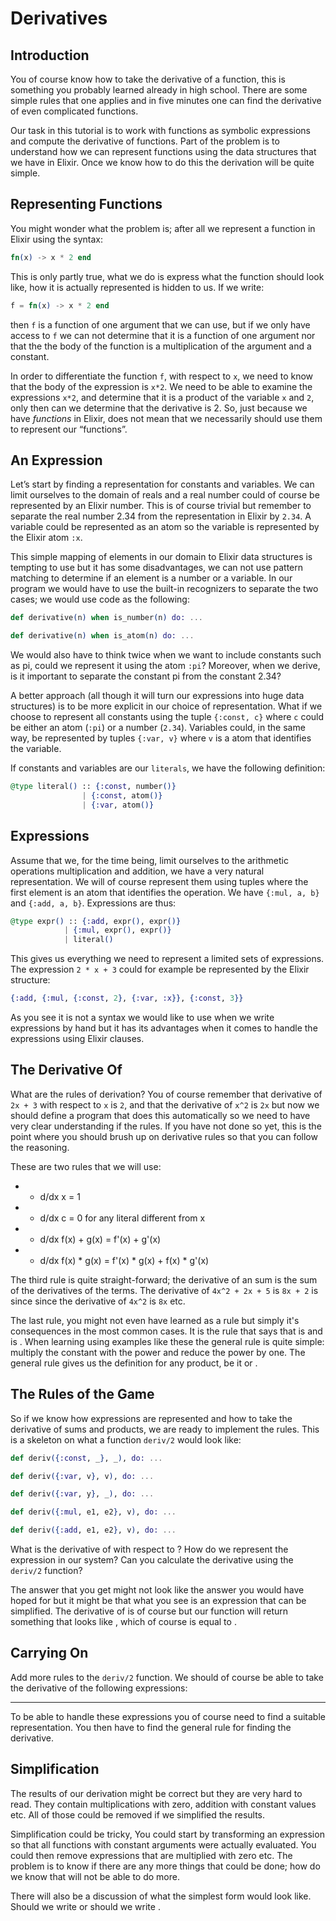 # Derivatives

## Introduction

You of course know how to take the derivative of a function, this is something you probably learned already in high school. There are some simple rules that one applies and in five minutes one can find the derivative of even complicated functions.

Our task in this tutorial is to work with functions as symbolic expressions and compute the derivative of functions. Part of the problem is to understand how we can represent functions using the data structures that we have in Elixir. Once we know how to do this the derivation will be quite simple.

## Representing Functions

You might wonder what the problem is; after all we represent a function in Elixir using the syntax:

```elixir
fn(x) -> x * 2 end
```

This is only partly true, what we do is express what the function should look like, how it is actually represented is hidden to us. If we write:

```elixir
f = fn(x) -> x * 2 end
```

then `f` is a function of one argument that we can use, but if we only have access to `f` we can not determine that it is a function of one argument nor that the the body of the function is a multiplication of the argument and a constant.

In order to differentiate the function `f`, with respect to `x`, we need to know that the body of the expression is `x*2`. We need to be able to examine the expressions `x*2`, and determine that it is a product of the variable `x` and `2`, only then can we determine that the derivative is 2. So, just because we have _functions_ in Elixir, does not mean that we necessarily should use them to represent our “functions”.

## An Expression

Let’s start by finding a representation for constants and variables. We can limit ourselves to the domain of reals and a real number could of course be represented by an Elixir number. This is of course trivial but remember to separate the real number 2.34 from the representation in Elixir by `2.34`. A variable could be represented as an atom so the variable  is represented by the Elixir atom `:x`.

This simple mapping of elements in our domain to Elixir data structures is tempting to use but it has some disadvantages, we can not use pattern matching to determine if an element is a number or a variable. In our program we would have to use the built-in recognizers to separate the two cases; we would use code as the following:

```elixir
def derivative(n) when is_number(n) do: ...

def derivative(n) when is_atom(n) do: ...
```

We would also have to think twice when we want to include constants such as pi, could we represent it using the atom `:pi`? Moreover, when we derive, is it important to separate the constant pi from the constant 2.34?

A better approach \(all though it will turn our expressions into huge data structures\) is to be more explicit in our choice of representation. What if we choose to represent all constants using the tuple `{:const, c}` where `c` could be either an atom \(`:pi`\) or a number \(`2.34`\). Variables could, in the same way, be represented by tuples `{:var, v}` where `v` is a atom that identifies the variable.

If constants and variables are our `literals`, we have the following definition:

```elixir
@type literal() :: {:const, number()} 
                | {:const, atom()} 
                | {:var, atom()}
```

## Expressions

Assume that we, for the time being, limit ourselves to the arithmetic operations multiplication and addition, we have a very natural representation. We will of course represent them using tuples where the first element is an atom that identifies the operation. We have `{:mul, a, b}` and `{:add, a, b}`. Expressions are thus:

```elixir
@type expr() :: {:add, expr(), expr()} 
            | {:mul, expr(), expr()} 
            | literal()
```

This gives us everything we need to represent a limited sets of expressions. The expression  `2 * x + 3` could for example be represented by the Elixir structure:

```elixir
{:add, {:mul, {:const, 2}, {:var, :x}}, {:const, 3}}
```

As you see it is not a syntax we would like to use when we write expressions by hand but it has its advantages when it comes to handle the expressions using Elixir clauses.

## The Derivative Of

What are the rules of derivation? You of course remember that derivative of `2x + 3` with respect to `x` is `2`, and that the derivative of  `x^2` is `2x` but now we should define a program that does this automatically so we need to have very clear understanding if the rules. If you have not done so yet, this is the point where you should brush up on derivative rules so that you can follow the reasoning.

These are two rules that we will use:

* * d/dx x = 1
* * d/dx c = 0 for any literal different from x
* * d/dx f(x) + g(x) = f'(x) + g'(x)
* * d/dx f(x) * g(x) = f'(x) *  g(x) + f(x) * g'(x)

The third rule is quite straight-forward; the derivative of an sum is the sum of the derivatives of the terms. The derivative of `4x^2 + 2x + 5` is `8x + 2` is  since since the derivative of `4x^2`  is `8x`  etc.

The last rule, you might not even have learned as a rule but simply it's consequences in the most common cases. It is the rule that says that  is  and  is . When learning using examples like these the general rule is quite simple: multiply the constant with the power and reduce the power by one. The general rule gives us the definition for any product, be it  or .

## The Rules of the Game

So if we know how expressions are represented and how to take the derivative of sums and products, we are ready to implement the rules. This is a skeleton on what a function `deriv/2` would look like:

```elixir
def deriv({:const, _}, _), do: ...

def deriv({:var, v}, v), do: ...

def deriv({:var, y}, _), do: ...

def deriv({:mul, e1, e2}, v), do: ...

def deriv({:add, e1, e2}, v), do: ...
```

What is the derivative of  with respect to ? How do we represent the expression in our system? Can you calculate the derivative using the `deriv/2` function?

The answer that you get might not look like the answer you would have hoped for but it might be that what you see is an expression that can be simplified. The derivative of  is of course  but our function will return something that looks like , which of course is equal to .

## Carrying On

Add more rules to the `deriv/2` function. We should of course be able to take the derivative of the following expressions:

* * * * * 
To be able to handle these expressions you of course need to find a suitable representation. You then have to find the general rule for finding the derivative.

## Simplification

The results of our derivation might be correct but they are very hard to read. They contain multiplications with zero, addition with constant values etc. All of those could be removed if we simplified the results.

Simplification could be tricky, You could start by transforming an expression so that all functions with constant arguments were actually evaluated. You could then remove expressions that are multiplied with zero etc. The problem is to know if there are any more things that could be done; how do we know that will not be able to do more.

There will also be a discussion of what the simplest form would look like. Should we write  or should we write .

